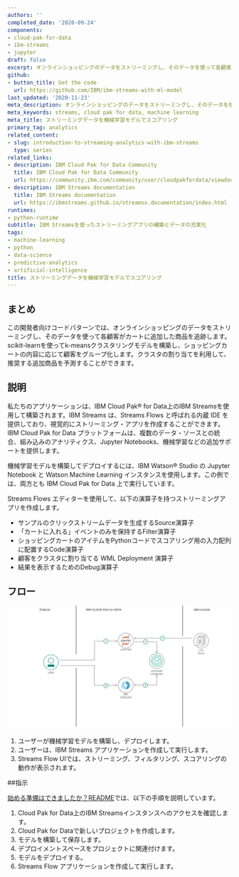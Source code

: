 ```yaml
---
authors: ''
completed_date: '2020-09-24'
components:
- cloud-pak-for-data
- ibm-streams
- jupyter
draft: false
excerpt: オンラインショッピングのデータをストリーミングし、そのデータを使って各顧客がカートに入れた商品を追跡する方法を学びます。
github:
- button_title: Get the code
  url: https://github.com/IBM/ibm-streams-with-ml-model
last_updated: '2020-11-23'
meta_description: オンラインショッピングのデータをストリーミングし、そのデータを使って各顧客がカートに入れた商品を追跡する方法を学びます。
meta_keywords: streams, cloud pak for data, machine learning
meta_title: ストリーミングデータを機械学習モデルでスコアリング
primary_tag: analytics
related_content:
- slug: introduction-to-streaming-analytics-with-ibm-streams
  type: series
related_links:
- description: IBM Cloud Pak for Data Community
  title: IBM Cloud Pak for Data Community
  url: https://community.ibm.com/community/user/cloudpakfordata/viewdocument/resources-for-streams-developers
- description: IBM Streams documentation
  title: IBM Streams documentation
  url: https://ibmstreams.github.io/streamsx.documentation/index.html
runtimes:
- python-runtime
subtitle: IBM Streamsを使ったストリーミングアプリの構築とデータの充実化
tags:
- machine-learning
- python
- data-science
- predictive-analytics
- artificial-intelligence
title: ストリーミングデータを機械学習モデルでスコアリング
---
```


## まとめ

この開発者向けコードパターンでは、オンラインショッピングのデータをストリーミングし、そのデータを使って各顧客がカートに追加した商品を追跡します。scikit-learnを使ってk-meansクラスタリングモデルを構築し、ショッピングカートの内容に応じて顧客をグループ化します。クラスタの割り当てを利用して、推奨する追加商品を予測することができます。

## 説明

私たちのアプリケーションは、IBM Cloud Pak&reg; for Data上のIBM Streamsを使用して構築されます。IBM Streams は、Streams Flows と呼ばれる内蔵 IDE を提供しており、視覚的にストリーミング・アプリを作成することができます。IBM Cloud Pak for Data プラットフォームは、複数のデータ・ソースとの統合、組み込みのアナリティクス、Jupyter Notebooks、機械学習などの追加サポートを提供します。

機械学習モデルを構築してデプロイするには、IBM Watson&reg; Studio の Jupyter Notebook と Watson Machine Learning インスタンスを使用します。この例では、両方とも IBM Cloud Pak for Data 上で実行しています。

Streams Flows エディターを使用して、以下の演算子を持つストリーミングアプリを作成します。

* サンプルのクリックストリームデータを生成するSource演算子
* 「カートに入れる」イベントのみを保持するFilter演算子
* ショッピングカートのアイテムをPythonコードでスコアリング用の入力配列に配置するCode演算子
* 顧客をクラスタに割り当てる WML Deployment 演算子
* 結果を表示するためのDebug演算子

## フロー

![フロー](images/flow.png)

1. ユーザーが機械学習モデルを構築し、デプロイします。
1. ユーザーは、IBM Streams アプリケーションを作成して実行します。
1. Streams Flow UIでは、ストリーミング、フィルタリング、スコアリングの動作が表示されます。

##指示

[始める準備はできましたか？README](https://github.com/IBM/ibm-streams-with-ml-model/blob/master/README.md)では、以下の手順を説明しています。

1. Cloud Pak for Data上のIBM Streamsインスタンスへのアクセスを確認します。
1. Cloud Pak for Dataで新しいプロジェクトを作成します。
1. モデルを構築して保存します。
1. デプロイメントスペースをプロジェクトに関連付けます。
1. モデルをデプロイする。
1. Streams Flow アプリケーションを作成して実行します。